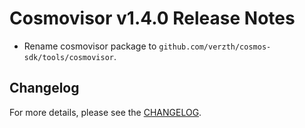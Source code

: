 # Cosmovisor v1.4.0 Release Notes

* Rename cosmovisor package to `github.com/verzth/cosmos-sdk/tools/cosmovisor`.

## Changelog

For more details, please see the [CHANGELOG](https://github.com/verzth/cosmos-sdk/blob/tools/cosmovisor/v1.4.0/tools/cosmovisor/CHANGELOG.md).
